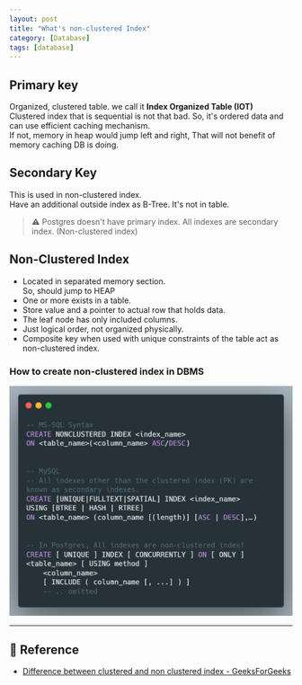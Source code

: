 ```yaml
---
layout: post
title: "What's non-clustered Index"
category: [Database]
tags: [database]
---
```


## Primary key
Organized, clustered table. we call it **Index Organized Table (IOT)** \
Clustered index that is sequential is not that bad. So, it's ordered data and can use efficient caching mechanism. \
If not, memory in heap would jump left and right, That will not benefit of memory caching DB is doing.

## Secondary Key
This is used in non-clustered index. \
Have an additional outside index as B-Tree. It's not in table.

> ⚠️ Postgres doesn't have primary index. All indexes are secondary index. (Non-clustered index)


## Non-Clustered Index
- Located in separated memory section. \
  So, should jump to HEAP
- One or more exists in a table.
- Store value and a pointer to actual row that holds data.
- The leaf node has only included columns.
- Just logical order, not organized physically.
- Composite key when used with unique constraints of the table act as non-clustered index.

### How to create non-clustered index in DBMS
![Syntax](/assets/img/index/non_clustered_index_syntax.png)

---

## 🔗 Reference
- [Difference between clustered and non clustered index - GeeksForGeeks](https://www.geeksforgeeks.org/difference-between-clustered-and-non-clustered-index/?ref=rp)
